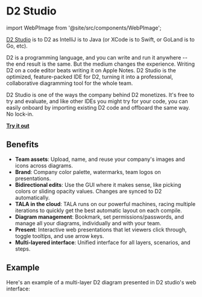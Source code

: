 # D2 Studio

import WebPImage from '@site/src/components/WebPImage';

[D2 Studio](https://terrastruct.com/d2-studio/) is to D2 as IntelliJ is to Java (or XCode is to Swift, or GoLand is to Go, etc).

D2 is a programming language, and you can write and run it anywhere -- the end result is the same. But the medium changes the experience. Writing D2 on a code editor beats writing it on Apple Notes. D2 Studio is the optimized, feature-packed IDE for D2, turning it into a professional, collaborative diagramming tool for the whole team.

D2 Studio is one of the ways the company behind D2 monetizes. It's free to try and
evaluate, and like other IDEs you might try for your code, you can easily onboard by
importing existing D2 code and offboard the same way. No lock-in.

**[Try it out](https://app.terrastruct.com)**

## Benefits

- **Team assets**: Upload, name, and reuse your company's images and icons across
  diagrams.
- **Brand**: Company color palette, watermarks, team logos on presentations.
- **Bidirectional edits**: Use the GUI where it makes sense, like picking colors or sliding opacity values. Changes are synced to D2 automatically.
- **TALA in the cloud**: TALA runs on our powerful machines, racing multiple iterations to quickly get the best automatic layout on each compile.
- **Diagram management**: Bookmark, set permissions/passwords, and manage all your diagrams, individually and with your team.
- **Present**: Interactive web presentations that let viewers click through, toggle tooltips, and use arrow keys.
- **Multi-layered interface**: Unified interface for all layers, scenarios, and steps.

## Example

Here's an example of a multi-layer D2 diagram presented in D2 studio's web interface:

<a href="https://app.terrastruct.com/diagrams/2034296181">
<WebPImage src={require('@site/static/img/screenshots/d2_studio.png').default} webpSrc={require('@site/static/img/screenshots/d2_studio.webp').default}
alt="D2 Studio screenshot"/>
</a>
